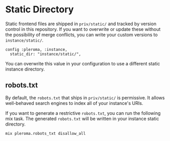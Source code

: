 # Static Directory

Static frontend files are shipped in `priv/static/` and tracked by version control in this repository. If you want to overwrite or update these without the possibility of merge conflicts, you can write your custom versions to `instance/static/`.

```
config :pleroma, :instance,
  static_dir: "instance/static/",
```

You can overwrite this value in your configuration to use a different static instance directory.

## robots.txt

By default, the `robots.txt` that ships in `priv/static/` is permissive. It allows well-behaved search engines to index all of your instance's URIs.

If you want to generate a restrictive `robots.txt`, you can run the following mix task. The generated `robots.txt` will be written in your instance static directory.

```
mix pleroma.robots_txt disallow_all
```
